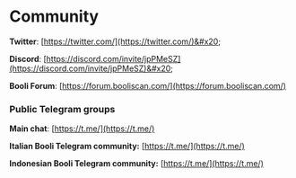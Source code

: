 # Community

**Twitter**: [https://twitter.com/](https://twitter.com/)&#x20;

**Discord**: [https://discord.com/invite/jpPMeSZ](https://discord.com/invite/jpPMeSZ)&#x20;

**Booli Forum**: [https://forum.booliscan.com/](https://forum.booliscan.com/)

### Public Telegram groups

**Main chat**: [https://t.me/](https://t.me/)

<!-- **Booli announcements group**: [https://t.me/FuseAnnouncements](https://t.me/FuseAnnouncements) -->

<!-- **Booli Cash group**: [https://t.me/fusecash](https://t.me/fusecash) -->

<!-- **TLChainSwap group**: [https://t.me/fuseswap](https://t.me/fuseswap) -->

<!-- **Booli NFTs**: [https://t.me/fuseNFTs](https://t.me/fuseNFTs)&#x20; -->

**Italian Booli Telegram community:** [https://t.me/](https://t.me/)

**Indonesian Booli Telegram community:** [https://t.me/](https://t.me/)

